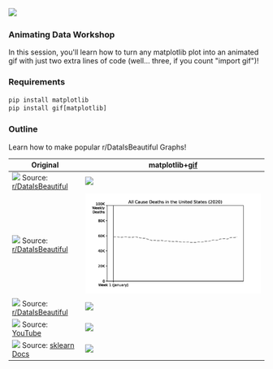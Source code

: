 ![](https://external-content.duckduckgo.com/iu/?u=https%3A%2F%2Fraw.githubusercontent.com%2Fpymc-devs%2Fpymc3%2Fmaster%2Fdocs%2Fodsc_logo.png&f=1&nofb=1)



### Animating Data Workshop

In this session, you'll learn how to turn any matplotlib plot into an animated gif with just two extra lines of code (well... three, if you  count "import gif")!



### Requirements

```python
pip install matplotlib
pip install gif[matplotlib]
```



### Outline

Learn how to make popular r/DataIsBeautiful Graphs!

| Original                                                     | matplotlib+[gif](https://github.com/maxhumber/gif)           |
| ------------------------------------------------------------ | ------------------------------------------------------------ |
| ![](https://i.redd.it/cmuej419oxh51.gif) Source: [r/DataIsBeautiful](https://www.reddit.com/r/dataisbeautiful/comments/ickvfq/oc_two_thousand_years_of_global_temperatures_in/g234slz/) | ![](https://raw.githubusercontent.com/maxhumber/ADW/master/output/co2.gif) |
| ![](https://i.redd.it/k3cnngk8pzk51.jpg) Source: [r/DataIsBeautiful](https://www.reddit.com/r/dataisbeautiful/comments/im13tq/i_made_a_very_simple_graphic_to_show_the/g3wa56o/) | ![](https://raw.githubusercontent.com/maxhumber/ADW/master/output/covid.gif) |
| ![](https://preview.redd.it/eyl642rl79m51.jpg?width=1024&auto=webp&s=9e7218fc0f0edc56bc82252b8a1d717e203f3a9e) Source: [r/DataIsBeautiful](https://www.reddit.com/r/dataisbeautiful/comments/ipx2qz/all_tom_cruises_wives_were_33_at_time_of_divorceoc/) | ![](https://raw.githubusercontent.com/maxhumber/ADW/master/output/cruise.gif) |
| ![](https://raw.githubusercontent.com/maxhumber/ADW/master/data/before.png) Source: [YouTube](https://www.youtube.com/watch?v=6EcPEOpyApI) | ![](https://raw.githubusercontent.com/maxhumber/ADW/master/output/colors.gif) |
| ![](https://scikit-learn.org/stable/_images/sphx_glr_plot_classifier_comparison_001.png) Source: [sklearn Docs](https://scikit-learn.org/stable/auto_examples/classification/plot_classifier_comparison.html) | ![](https://raw.githubusercontent.com/maxhumber/ADW/master/output/mesh.gif) |

